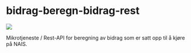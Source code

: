 # bidrag-beregn-bidrag-rest

![](https://github.com/navikt/bidrag-beregn-bidrag-rest/workflows/continious%20integration/badge.svg)

Mikrotjeneste / Rest-API for beregning av bidrag som er satt opp til å kjøre på NAIS.
